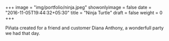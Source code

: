 +++
image = "img/portfolio/ninja.jpeg"
showonlyimage = false
date = "2016-11-05T19:44:32+05:30"
title = "Ninja Turtle"
draft = false
weight = 0
+++

Piñata created for a friend and customer Diana Anthony, a wonderfull party we had that day.
